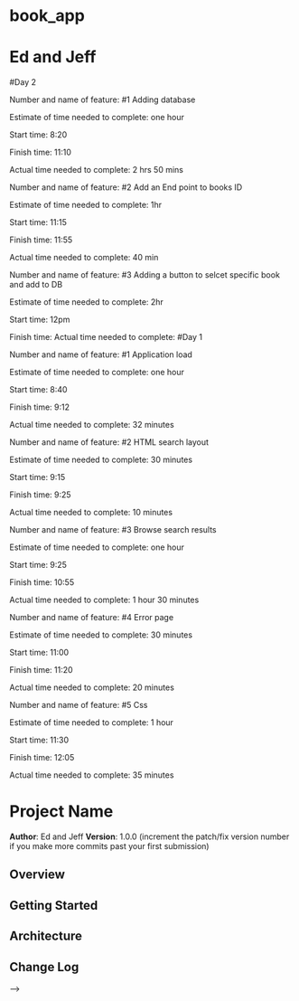 # book_app
# Ed and Jeff

#Day 2

Number and name of feature: #1 Adding database

Estimate of time needed to complete: one hour

Start time: 8:20

Finish time: 11:10

Actual time needed to complete: 2 hrs 50 mins

Number and name of feature: #2 Add an End point to books ID

Estimate of time needed to complete: 1hr

Start time: 11:15

Finish time: 11:55

Actual time needed to complete: 40 min

Number and name of feature: #3 Adding a button to selcet specific book and add to DB

Estimate of time needed to complete: 2hr

Start time: 12pm

Finish time: 
Actual time needed to complete: 
#Day 1

Number and name of feature: #1 Application load

Estimate of time needed to complete: one hour

Start time: 8:40

Finish time: 9:12

Actual time needed to complete: 32 minutes

Number and name of feature: #2 HTML search layout

Estimate of time needed to complete: 30 minutes

Start time: 9:15

Finish time: 9:25

Actual time needed to complete: 10 minutes

Number and name of feature: #3 Browse search results

Estimate of time needed to complete: one hour

Start time: 9:25

Finish time: 10:55

Actual time needed to complete: 1 hour 30 minutes

Number and name of feature: #4 Error page

Estimate of time needed to complete: 30 minutes

Start time: 11:00

Finish time: 11:20

Actual time needed to complete: 20 minutes

Number and name of feature: #5 Css

Estimate of time needed to complete: 1 hour

Start time: 11:30

Finish time: 12:05

Actual time needed to complete: 35 minutes

# Project Name

**Author**: Ed and Jeff
**Version**: 1.0.0 (increment the patch/fix version number if you make more commits past your first submission)

## Overview
<!-- Provide a high level overview of what this application is and why you are building it, beyond the fact that it's an assignment for a Code 301 class. (i.e. What's your problem domain?) -->

## Getting Started
<!-- What are the steps that a user must take in order to build this app on their own machine and get it running? -->

## Architecture
<!-- Provide a detailed description of the application design. What technologies (languages, libraries, etc) you're using, and any other relevant design information. -->

## Change Log
<!-- Use this area to document the iterative changes made to your application as each feature is successfully implemented. Use time stamps. Here's an examples:

01-01-2001 4:59pm - Application now has a fully-functional express server, with GET and POST routes for the book resource.

## Credits and Collaborations
<!-- Give credit (and a link) to other people or resources that helped you build this application. -->
-->